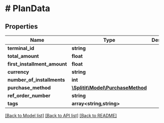 # # PlanData

## Properties

Name | Type | Description | Notes
------------ | ------------- | ------------- | -------------
**terminal_id** | **string** |  | [optional]
**total_amount** | **float** |  |
**first_installment_amount** | **float** |  | [optional]
**currency** | **string** |  | [optional]
**number_of_installments** | **int** |  |
**purchase_method** | [**\Splitit\Model\PurchaseMethod**](PurchaseMethod.md) |  |
**ref_order_number** | **string** |  | [optional]
**tags** | **array<string,string>** |  | [optional]

[[Back to Model list]](../../README.md#models) [[Back to API list]](../../README.md#endpoints) [[Back to README]](../../README.md)
